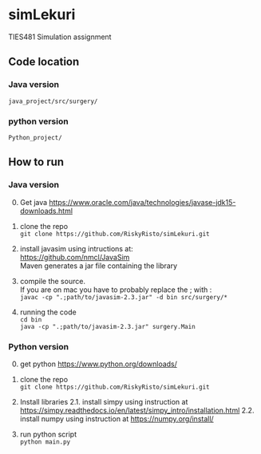 # simLekuri
TIES481 Simulation assignment

## Code location

### Java version
`java_project/src/surgery/`

### python version
`Python_project/`

## How to run
### Java version
0. Get java
https://www.oracle.com/java/technologies/javase-jdk15-downloads.html

1. clone the repo\
`git clone https://github.com/RiskyRisto/simLekuri.git`

2. install javasim using intructions at:\
https://github.com/nmcl/JavaSim \
Maven generates a jar file containing the library

3. compile the source.\
If you are on mac you have to probably replace the ; with :\
`javac -cp ".;path/to/javasim-2.3.jar" -d bin src/surgery/*`

4. running the code \
`cd bin` \
`java -cp ".;path/to/javasim-2.3.jar" surgery.Main`

### Python version
0. get python
https://www.python.org/downloads/

1. clone the repo \
`git clone https://github.com/RiskyRisto/simLekuri.git`

2. Install libraries 
2.1. install simpy using instruction at
https://simpy.readthedocs.io/en/latest/simpy_intro/installation.html
2.2. install numpy using instruction at https://numpy.org/install/

3. run python script \
`python main.py`
